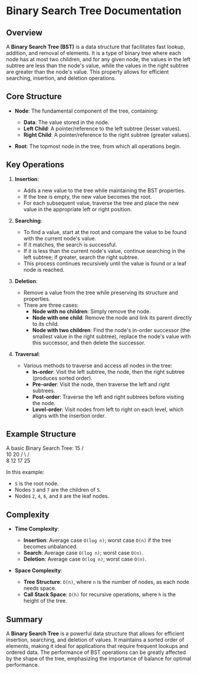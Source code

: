 # Binary Search Tree Documentation

## Overview

A **Binary Search Tree (BST)** is a data structure that facilitates fast lookup, addition, and removal of elements. It is a type of binary tree where each node has at most two children, and for any given node, the values in the left subtree are less than the node's value, while the values in the right subtree are greater than the node's value. This property allows for efficient searching, insertion, and deletion operations.

## Core Structure

- **Node**: The fundamental component of the tree, containing:
  - **Data**: The value stored in the node.
  - **Left Child**: A pointer/reference to the left subtree (lesser values).
  - **Right Child**: A pointer/reference to the right subtree (greater values).

- **Root**: The topmost node in the tree, from which all operations begin.

## Key Operations

1. **Insertion**:
   - Adds a new value to the tree while maintaining the BST properties.
   - If the tree is empty, the new value becomes the root.
   - For each subsequent value, traverse the tree and place the new value in the appropriate left or right position.

2. **Searching**:
   - To find a value, start at the root and compare the value to be found with the current node's value.
   - If it matches, the search is successful.
   - If it is less than the current node's value, continue searching in the left subtree; if greater, search the right subtree.
   - This process continues recursively until the value is found or a leaf node is reached.

3. **Deletion**:
   - Remove a value from the tree while preserving its structure and properties.
   - There are three cases:
     - **Node with no children**: Simply remove the node.
     - **Node with one child**: Remove the node and link its parent directly to its child.
     - **Node with two children**: Find the node's in-order successor (the smallest value in the right subtree), replace the node's value with this successor, and then delete the successor.

4. **Traversal**:
   - Various methods to traverse and access all nodes in the tree:
     - **In-order**: Visit the left subtree, the node, then the right subtree (produces sorted order).
     - **Pre-order**: Visit the node, then traverse the left and right subtrees.
     - **Post-order**: Traverse the left and right subtrees before visiting the node.
     - **Level-order**: Visit nodes from left to right on each level, which aligns with the insertion order.

## Example Structure

A basic Binary Search Tree:      15
                                / \
                               10  20
                              / \ / \
                             8 12 17 25

In this example:
- `5` is the root node.
- Nodes `3` and `7` are the children of `5`.
- Nodes `2`, `4`, `6`, and `8` are the leaf nodes.

## Complexity

- **Time Complexity**:
  - **Insertion**: Average case `O(log n)`; worst case `O(n)` if the tree becomes unbalanced.
  - **Search**: Average case `O(log n)`; worst case `O(n)`.
  - **Deletion**: Average case `O(log n)`; worst case `O(n)`.

- **Space Complexity**:
  - **Tree Structure**: `O(n)`, where `n` is the number of nodes, as each node needs space.
  - **Call Stack Space**: `O(h)` for recursive operations, where `h` is the height of the tree.

## Summary

A **Binary Search Tree** is a powerful data structure that allows for efficient insertion, searching, and deletion of values. It maintains a sorted order of elements, making it ideal for applications that require frequent lookups and ordered data. The performance of BST operations can be greatly affected by the shape of the tree, emphasizing the importance of balance for optimal performance.
